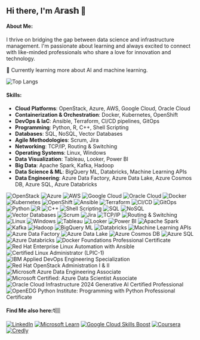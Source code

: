 ## Hi there, I'm 𝔸𝕣𝕒𝕤𝕙 👋
<!--
**6arash6/6arash6** is a ✨ _special_ ✨ repository because its `README.md` (this file) appears on your GitHub profile.

Here are some ideas to get you started:

- 🔭 I’m currently working on ...
- 🌱 I’m currently learning ...
- 👯 I’m looking to collaborate on ...
- 🤔 I’m looking for help with ...
- 💬 Ask me about ...
- 📫 How to reach me: ...
- 😄 Pronouns: ...
- ⚡ Fun fact: ...
-->
#### About Me:
I thrive on bridging the gap between data science and infrastructure management. I'm passionate about learning and always excited to connect with like-minded professionals who share a love for innovation and technology.

🌱 Currently learning more about AI and machine learning.

![Top Langs](https://github-readme-stats.vercel.app/api/top-langs/?username=6arash6&hide_progress=true)

#### Skills:
- **Cloud Platforms**: OpenStack, Azure, AWS, Google Cloud, Oracle Cloud
- **Containerization & Orchestration**: Docker, Kubernetes, OpenShift
- **DevOps & IaC**: Ansible, Terraform, CI/CD pipelines, GitOps
- **Programming**: Python, R, C++, Shell Scripting
- **Databases**: SQL, NoSQL, Vector Databases
- **Agile Methodologies**: Scrum, Jira
- **Networking**: TCP/IP, Routing & Switching
- **Operating Systems**: Linux, Windows
- **Data Visualization**: Tableau, Looker, Power BI
- **Big Data**: Apache Spark, Kafka, Hadoop
- **Data Science & ML**: BigQuery ML, Databricks, Machine Learning APIs
- **Data Engineering**: Azure Data Factory, Azure Data Lake, Azure Cosmos DB, Azure SQL, Azure Databricks


![OpenStack](https://img.shields.io/badge/OpenStack-ED1944?style=for-the-badge&logo=openstack&logoColor=white)
![Azure](https://img.shields.io/badge/Azure-0078D4?style=for-the-badge&logo=microsoft-azure&logoColor=white)
![AWS](https://img.shields.io/badge/AWS-232F3E?style=for-the-badge&logo=amazon-aws&logoColor=white)
![Google Cloud](https://img.shields.io/badge/Google%20Cloud-4285F4?style=for-the-badge&logo=google-cloud&logoColor=white)
![Oracle Cloud](https://img.shields.io/badge/Oracle%20Cloud-F80000?style=for-the-badge&logo=oracle&logoColor=white)
![Docker](https://img.shields.io/badge/Docker-2496ED?style=for-the-badge&logo=docker&logoColor=white)
![Kubernetes](https://img.shields.io/badge/Kubernetes-326CE5?style=for-the-badge&logo=kubernetes&logoColor=white)
![OpenShift](https://img.shields.io/badge/OpenShift-EE0000?style=for-the-badge&logo=red-hat-openshift&logoColor=white)
![Ansible](https://img.shields.io/badge/Ansible-EE0000?style=for-the-badge&logo=ansible&logoColor=white)
![Terraform](https://img.shields.io/badge/Terraform-7B42BC?style=for-the-badge&logo=terraform&logoColor=white)
![CI/CD](https://img.shields.io/badge/CI%2FCD-004880?style=for-the-badge&logo=continuous-integration&logoColor=white)
![GitOps](https://img.shields.io/badge/GitOps-1199FA?style=for-the-badge&logo=git&logoColor=white)
![Python](https://img.shields.io/badge/Python-3776AB?style=for-the-badge&logo=python&logoColor=white)
![R](https://img.shields.io/badge/R-276DC3?style=for-the-badge&logo=r&logoColor=white)
![C++](https://img.shields.io/badge/C++-00599C?style=for-the-badge&logo=c%2B%2B&logoColor=white)
![Shell Scripting](https://img.shields.io/badge/Shell_Scripting-4EAA25?style=for-the-badge&logo=gnu-bash&logoColor=white)
![SQL](https://img.shields.io/badge/SQL-4479A1?style=for-the-badge&logo=postgresql&logoColor=white)
![NoSQL](https://img.shields.io/badge/NoSQL-005571?style=for-the-badge&logo=mongodb&logoColor=white)
![Vector Databases](https://img.shields.io/badge/Vector_Databases-FF6F00?style=for-the-badge&logo=vector-database&logoColor=white)
![Scrum](https://img.shields.io/badge/Scrum-6DB33F?style=for-the-badge&logo=scrum&logoColor=white)
![Jira](https://img.shields.io/badge/Jira-0052CC?style=for-the-badge&logo=jira&logoColor=white)
![TCP/IP](https://img.shields.io/badge/TCP/IP-008080?style=for-the-badge&logo=internet-protocol&logoColor=white)
![Routing & Switching](https://img.shields.io/badge/Routing_%26_Switching-1F4E79?style=for-the-badge&logo=networking&logoColor=white)
![Linux](https://img.shields.io/badge/Linux-FCC624?style=for-the-badge&logo=linux&logoColor=white)
![Windows](https://img.shields.io/badge/Windows-0078D6?style=for-the-badge&logo=windows&logoColor=white)
![Tableau](https://img.shields.io/badge/Tableau-E97627?style=for-the-badge&logo=tableau&logoColor=white)
![Looker](https://img.shields.io/badge/Looker-4285F4?style=for-the-badge&logo=looker&logoColor=white)
![Power BI](https://img.shields.io/badge/Power%20BI-F2C811?style=for-the-badge&logo=power-bi&logoColor=white)
![Apache Spark](https://img.shields.io/badge/Apache%20Spark-E25A1C?style=for-the-badge&logo=apache-spark&logoColor=white)
![Kafka](https://img.shields.io/badge/Kafka-231F20?style=for-the-badge&logo=apache-kafka&logoColor=white)
![Hadoop](https://img.shields.io/badge/Hadoop-66CCFF?style=for-the-badge&logo=apache-hadoop&logoColor=white)
![BigQuery ML](https://img.shields.io/badge/BigQuery-4285F4?style=for-the-badge&logo=google-cloud&logoColor=white)
![Databricks](https://img.shields.io/badge/Databricks-FC2D42?style=for-the-badge&logo=databricks&logoColor=white)
![Machine Learning APIs](https://img.shields.io/badge/Machine_Learning_APIs-FF6F00?style=for-the-badge&logo=machine-learning&logoColor=white)
![Azure Data Factory](https://img.shields.io/badge/Azure%20Data%20Factory-0078D4?style=for-the-badge&logo=microsoft-azure&logoColor=white)
![Azure Data Lake](https://img.shields.io/badge/Azure%20Data%20Lake-0078D4?style=for-the-badge&logo=microsoft-azure&logoColor=white)
![Azure Cosmos DB](https://img.shields.io/badge/Azure%20Cosmos%20DB-0078D4?style=for-the-badge&logo=microsoft-azure&logoColor=white)
![Azure SQL](https://img.shields.io/badge/Azure%20SQL-0078D4?style=for-the-badge&logo=microsoft-azure&logoColor=white)
![Azure Databricks](https://img.shields.io/badge/Azure%20Databricks-0078D4?style=for-the-badge&logo=microsoft-azure&logoColor=white)
![Docker Foundations Professional Certificate](https://img.shields.io/badge/Docker%20Foundations%20Professional%20Certificate-2496ED?style=for-the-badge&logo=docker&logoColor=white)
![Red Hat Enterprise Linux Automation with Ansible](https://img.shields.io/badge/Red%20Hat%20Enterprise%20Linux%20Automation%20with%20Ansible-EE0000?style=for-the-badge&logo=red-hat&logoColor=white)
![Certified Linux Administrator (LPIC-1)](https://img.shields.io/badge/Certified%20Linux%20Administrator%20(LPIC--1)-FCC624?style=for-the-badge&logo=linux&logoColor=white)
![IBM Applied DevOps Engineering Specialization](https://img.shields.io/badge/IBM%20Applied%20DevOps%20Engineering%20Specialization-052FAD?style=for-the-badge&logo=ibm&logoColor=white)
![Red Hat OpenStack Administration I & II](https://img.shields.io/badge/Red%20Hat%20OpenStack%20Administration%20I%20&%20II-EE0000?style=for-the-badge&logo=red-hat&logoColor=white)
![Microsoft Azure Data Engineering Associate](https://img.shields.io/badge/Microsoft%20Azure%20Data%20Engineering%20Associate-0078D4?style=for-the-badge&logo=microsoft-azure&logoColor=white)
![Microsoft Certified: Azure Data Scientist Associate](https://img.shields.io/badge/Microsoft%20Certified%3A%20Azure%20Data%20Scientist%20Associate-0078D4?style=for-the-badge&logo=microsoft-azure&logoColor=white)
![Oracle Cloud Infrastructure 2024 Generative AI Certified Professional](https://img.shields.io/badge/Oracle%20Cloud%20Infrastructure%202024%20Generative%20AI%20Certified%20Professional-F80000?style=for-the-badge&logo=oracle&logoColor=white)
![OpenEDG Python Institute: Programming with Python Professional Certificate](https://img.shields.io/badge/OpenEDG%20Python%20Institute%3A%20Programming%20with%20Python%20Professional%20Certificate-3776AB?style=for-the-badge&logo=python&logoColor=white)

#### Find Me also here:👇🏼
[![LinkedIn](https://img.shields.io/badge/LinkedIn-0A66C2?style=for-the-badge&logo=linkedin&logoColor=white)](https://www.linkedin.com/in/arash-javan/)
[![Microsoft Learn](https://img.shields.io/badge/Microsoft%20Learn-258FFA?style=for-the-badge&logo=microsoft&logoColor=white)](https://learn.microsoft.com/en-us/users/arashjavan)
[![Google Cloud Skills Boost](https://img.shields.io/badge/Google%20Cloud%20Skills%20Boost-4285F4?style=for-the-badge&logo=google-cloud&logoColor=white)](https://www.cloudskillsboost.google/public_profiles/143ec599-b5f0-483e-b5c5-61914e8f90e5)
[![Coursera](https://img.shields.io/badge/Coursera-0056D2?style=for-the-badge&logo=coursera&logoColor=white)](https://www.coursera.org/learner/6arash6)
[![Credly](https://img.shields.io/badge/Credly-FF6F00?style=for-the-badge&logo=credly&logoColor=white)](https://www.credly.com/users/arash-javan-mojarad)


